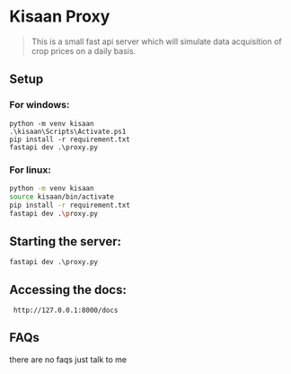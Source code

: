 # Kisaan Proxy

> This is a small fast api server which will simulate data acquisition of crop prices on a daily basis.

## Setup
### For windows:

```shell
python -m venv kisaan
.\kisaan\Scripts\Activate.ps1
pip install -r requirement.txt
fastapi dev .\proxy.py
```
### For linux:
```bash
python -m venv kisaan
source kisaan/bin/activate
pip install -r requirement.txt
fastapi dev .\proxy.py
```

## Starting the server:
```
fastapi dev .\proxy.py
```

## Accessing the docs:
```
 http://127.0.0.1:8000/docs
```
## FAQs

there are no faqs just talk to me
